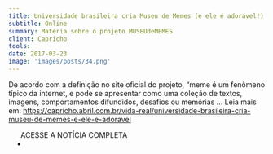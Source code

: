 ```yaml
---
title: Universidade brasileira cria Museu de Memes (e ele é adorável!)
subtitle: Online
summary: Matéria sobre o projeto MUSEUdeMEMES
client: Capricho
tools: 
date: 2017-03-23
image: 'images/posts/34.png'
---
```


De acordo com a definição no site oficial do projeto, “meme é um fenômeno típico da internet, e pode se apresentar como uma coleção de textos, imagens, comportamentos difundidos, desafios ou memórias ...  Leia mais em: https://capricho.abril.com.br/vida-real/universidade-brasileira-cria-museu-de-memes-e-ele-e-adoravel

<div class="post__share"><ul class="share__list list-reset">ACESSE A NOTÍCIA COMPLETA<li class="share__item" style="margin-left: 10px"><a class="share__link share__facebook" style="background: #fa5657" href="http://capricho.abril.com.br/vida-real/universidade-brasileira-cria-museu-de-memes-e-ele-e-adoravel" 
onclick=window.open(this.href, 'pop-up', 'left=20,top=20,width=500,height=500,toolbar=1,resizable=0'); return false;" title="Link" rel="nofollow"><i class="fa-solid fa-link"></i></a></li></ul></div>
<!-- <div class="gallery-box"><div class="gallery"><img src="/clipping/images/example-1.jpg" loading="lazy" alt="Project"><img src="/clipping/images/example-2.jpg" loading="lazy" alt="Project"></div><em>Gallery / <a href="https://www.freepik.com/" target="_blank">Freepic</a></em></div> -->